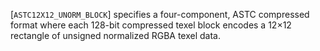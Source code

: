 [`ASTC12X12_UNORM_BLOCK`] specifies a four-component, ASTC
compressed format where each 128-bit compressed texel block encodes a
12×12 rectangle of unsigned normalized RGBA texel data.